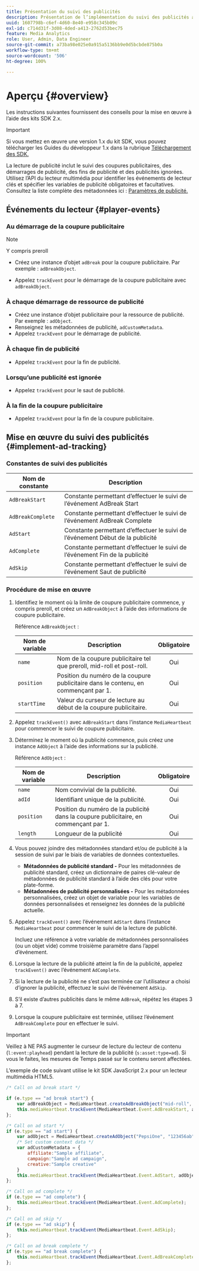 ```yaml
---
title: Présentation du suivi des publicités
description: Présentation de l’implémentation du suivi des publicités avec le SDK Media.
uuid: 1607798b-c6ef-4d60-8e40-e958c345b09c
exl-id: c714d31f-3d08-4ded-a413-2762d53bec75
feature: Media Analytics
role: User, Admin, Data Engineer
source-git-commit: a73ba98e025e0a915a5136bb9e0d5bcbde875b0a
workflow-type: tm+mt
source-wordcount: '506'
ht-degree: 100%

---
```


# Aperçu {#overview}

Les instructions suivantes fournissent des conseils pour la mise en œuvre à l’aide des kits SDK 2.x.

>[!IMPORTANT]
>
>Si vous mettez en œuvre une version 1.x du kit SDK, vous pouvez télécharger les Guides du développeur 1.x dans la rubrique [Téléchargement des SDK.](/help/getting-started/download-sdks.md)

La lecture de publicité inclut le suivi des coupures publicitaires, des démarrages de publicité, des fins de publicité et des publicités ignorées. Utilisez l’API du lecteur multimédia pour identifier les événements de lecteur clés et spécifier les variables de publicité obligatoires et facultatives. Consultez la liste complète des métadonnées ici : [Paramètres de publicité.](../../implementation/variables/ad-parameters.md)

## Événements du lecteur {#player-events}


### Au démarrage de la coupure publicitaire

>[!NOTE]
>Y compris preroll

* Créez une instance d’objet `adBreak` pour la coupure publicitaire. Par exemple : `adBreakObject`.

* Appelez `trackEvent` pour le démarrage de la coupure publicitaire avec `adBreakObject`.

### À chaque démarrage de ressource de publicité

* Créez une instance d’objet publicitaire pour la ressource de publicité. Par exemple : `adObject`.
* Renseignez les métadonnées de publicité, `adCustomMetadata`.
* Appelez `trackEvent` pour le démarrage de publicité.

### À chaque fin de publicité

* Appelez `trackEvent` pour la fin de publicité.

### Lorsqu’une publicité est ignorée

* Appelez `trackEvent` pour le saut de publicité.

### À la fin de la coupure publicitaire

* Appelez `trackEvent` pour la fin de la coupure publicitaire.

## Mise en œuvre du suivi des publicités {#implement-ad-tracking}

### Constantes de suivi des publicités

| Nom de constante | Description   |
|---|---|
| `AdBreakStart` | Constante permettant d’effectuer le suivi de l’événement AdBreak Start |
| `AdBreakComplete` | Constante permettant d’effectuer le suivi de l’événement AdBreak Complete |
| `AdStart` | Constante permettant d’effectuer le suivi de l’événement Début de la publicité |
| `AdComplete` | Constante permettant d’effectuer le suivi de l’événement Fin de la publicité |
| `AdSkip` | Constante permettant d’effectuer le suivi de l’événement Saut de publicité |

### Procédure de mise en œuvre

1. Identifiez le moment où la limite de coupure publicitaire commence, y compris preroll, et créez un `AdBreakObject` à l’aide des informations de coupure publicitaire.

   Référence `AdBreakObject` :

   | Nom de variable | Description | Obligatoire |
   | --- | --- | :---: |
   | `name` | Nom de la coupure publicitaire tel que preroll, mid-roll et post-roll. | Oui |
   | `position` | Position du numéro de la coupure publicitaire dans le contenu, en commençant par 1. | Oui |
   | `startTime` | Valeur du curseur de lecture au début de la coupure publicitaire. | Oui |

1. Appelez `trackEvent()` avec `AdBreakStart` dans l’instance `MediaHeartbeat` pour commencer le suivi de coupure publicitaire.

1. Déterminez le moment où la publicité commence, puis créez une instance `AdObject` à l’aide des informations sur la publicité.

   Référence `AdObject` :

   | Nom de variable | Description | Obligatoire |
   | --- | --- | :---: |
   | `name` | Nom convivial de la publicité. | Oui |
   | `adId` | Identifiant unique de la publicité. | Oui |
   | `position` | Position du numéro de la publicité dans la coupure publicitaire, en commençant par 1. | Oui |
   | `length` | Longueur de la publicité | Oui |

1. Vous pouvez joindre des métadonnées standard et/ou de publicité à la session de suivi par le biais de variables de données contextuelles.

   * **Métadonnées de publicité standard -** Pour les métadonnées de publicité standard, créez un dictionnaire de paires clé-valeur de métadonnées de publicité standard à l’aide des clés pour votre plate-forme.
   * **Métadonnées de publicité personnalisées -** Pour les métadonnées personnalisées, créez un objet de variable pour les variables de données personnalisées et renseignez les données de la publicité actuelle.

1. Appelez `trackEvent()` avec l’événement `AdStart` dans l’instance `MediaHeartbeat` pour commencer le suivi de la lecture de publicité.

   Incluez une référence à votre variable de métadonnées personnalisées (ou un objet vide) comme troisième paramètre dans l’appel d’événement.

1. Lorsque la lecture de la publicité atteint la fin de la publicité, appelez `trackEvent()` avec l’événement `AdComplete`.

1. Si la lecture de la publicité ne s’est pas terminée car l’utilisateur a choisi d’ignorer la publicité, effectuez le suivi de l’événement `AdSkip`.
1. S’il existe d’autres publicités dans le même `AdBreak`, répétez les étapes 3 à 7.
1. Lorsque la coupure publicitaire est terminée, utilisez l’événement `AdBreakComplete` pour en effectuer le suivi.

>[!IMPORTANT]
>
>Veillez à NE PAS augmenter le curseur de lecture du lecteur de contenu (`l:event:playhead`) pendant la lecture de la publicité (`s:asset:type=ad`). Si vous le faites, les mesures de Temps passé sur le contenu seront affectées.

L’exemple de code suivant utilise le kit SDK JavaScript 2.x pour un lecteur multimédia HTML5.

```js
/* Call on ad break start */

if (e.type == "ad break start") {
    var adBreakObject = MediaHeartbeat.createAdBreakObject("mid-roll", 2, 500);
    this.mediaHeartbeat.trackEvent(MediaHeartbeat.Event.AdBreakStart, adBreakObject);
};

/* Call on ad start */
if (e.type == "ad start") {
    var adObject = MediaHeartbeat.createAdObject("PepsiOne", "123456ab", 1, 30);
    /* Set custom context data */
    var adCustomMetadata = {
        affiliate:"Sample affiliate",
        campaign:"Sample ad campaign",
        creative:"Sample creative"
    }
    this.mediaHeartbeat.trackEvent(MediaHeartbeat.Event.AdStart, adObject, adCustomMetadata);
};

/* Call on ad complete */
if (e.type == "ad complete") {
    this.mediaHeartbeat.trackEvent(MediaHeartbeat.Event.AdComplete);
};

/* Call on ad skip */
if (e.type == "ad skip") {
    this.mediaHeartbeat.trackEvent(MediaHeartbeat.Event.AdSkip);
};

/* Call on ad break complete */
if (e.type == "ad break complete") {
    this.mediaHeartbeat.trackEvent(MediaHeartbeat.Event.AdBreakComplete);
};
```
